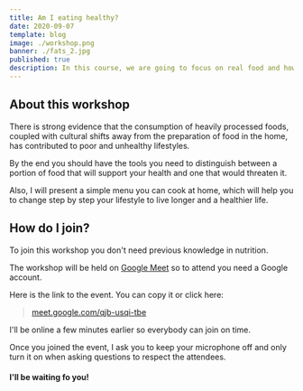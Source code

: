 ```yaml
---
title: Am I eating healthy?
date: 2020-09-07
template: blog
image: ./workshop.png
banner: ./fats_2.jpg
published: true
description: In this course, we are going to focus on real food and how to identify if we are missing nutrients in our diet
---
```


## About this workshop

There is strong evidence that the consumption of heavily processed foods, coupled with cultural shifts away from the preparation of food in the home, has contributed to poor and unhealthy lifestyles.

By the end you should have the tools you need to distinguish between a portion of food that will support your health and one that would threaten it.

Also, I will present a simple menu you can cook at home, which will help you to change step by step your lifestyle to live longer and a healthier life.

## How do I join?

To join this workshop you don't need previous knowledge in nutrition.

The workshop will be held on [Google Meet](https://meet.google.com) so to attend you need a Google account.

Here is the link to the event. You can copy it or click here:

> <a href="https://meet.google.com/qjb-usqi-tbe" target="_blank" rel="noopener noreferrer">meet.google.com/qjb-usqi-tbe</a>

I'll be online a few minutes earlier so everybody can join on time.

Once you joined the event, I ask you to keep your microphone off and only turn it on when asking questions to respect the attendees.

#### I'll be waiting fo you!

